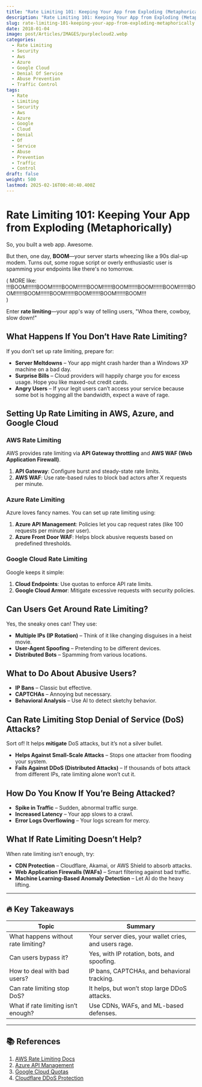 ```yaml
---
title: "Rate Limiting 101: Keeping Your App from Exploding (Metaphorically)"
description: "Rate Limiting 101: Keeping Your App from Exploding (Metaphorically)"
slug: rate-limiting-101-keeping-your-app-from-exploding-metaphorically
date: 2018-01-04
image: post/Articles/IMAGES/purplecloud2.webp
categories:
  - Rate Limiting
  - Security
  - Aws
  - Azure
  - Google Cloud
  - Denial Of Service
  - Abuse Prevention
  - Traffic Control
tags:
  - Rate
  - Limiting
  - Security
  - Aws
  - Azure
  - Google
  - Cloud
  - Denial
  - Of
  - Service
  - Abuse
  - Prevention
  - Traffic
  - Control
draft: false
weight: 500
lastmod: 2025-02-16T00:40:40.400Z
---
```

# Rate Limiting 101: Keeping Your App from Exploding (Metaphorically)

So, you built a web app. Awesome.

But then, one day, **BOOM**—your server starts wheezing like a 90s dial-up modem. Turns out, some rogue script or overly enthusiastic user is spamming your endpoints like there's no tomorrow.

( MORE like:\
!!!BOOM!!!!!!BOOM!!!!!!BOOM!!!!!!BOOM!!!!!!BOOM!!!!!!BOOM!!!!!!BOOM!!!!!!BOOM!!!!!!BOOM!!!!!!BOOM!!!!!!BOOM!!!!!!BOOM!!!!!!BOOM!!!\
)

Enter **rate limiting**—your app's way of telling users, "Whoa there, cowboy, slow down!"

## What Happens If You Don’t Have Rate Limiting?

If you don’t set up rate limiting, prepare for:

* **Server Meltdowns** – Your app might crash harder than a Windows XP machine on a bad day.
* **Surprise Bills** – Cloud providers will happily charge you for excess usage. Hope you like maxed-out credit cards.
* **Angry Users** – If your legit users can’t access your service because some bot is hogging all the bandwidth, expect a wave of rage.

## Setting Up Rate Limiting in AWS, Azure, and Google Cloud

### AWS Rate Limiting

AWS provides rate limiting via **API Gateway throttling** and **AWS WAF (Web Application Firewall)**.

1. **API Gateway**: Configure burst and steady-state rate limits.
2. **AWS WAF**: Use rate-based rules to block bad actors after X requests per minute.

### Azure Rate Limiting

Azure loves fancy names. You can set up rate limiting using:

1. **Azure API Management**: Policies let you cap request rates (like 100 requests per minute per user).
2. **Azure Front Door WAF**: Helps block abusive requests based on predefined thresholds.

### Google Cloud Rate Limiting

Google keeps it simple:

1. **Cloud Endpoints**: Use quotas to enforce API rate limits.
2. **Google Cloud Armor**: Mitigate excessive requests with security policies.

## Can Users Get Around Rate Limiting?

Yes, the sneaky ones can! They use:

* **Multiple IPs (IP Rotation)** – Think of it like changing disguises in a heist movie.
* **User-Agent Spoofing** – Pretending to be different devices.
* **Distributed Bots** – Spamming from various locations.

## What to Do About Abusive Users?

* **IP Bans** – Classic but effective.
* **CAPTCHAs** – Annoying but necessary.
* **Behavioral Analysis** – Use AI to detect sketchy behavior.

## Can Rate Limiting Stop Denial of Service (DoS) Attacks?

Sort of! It helps **mitigate** DoS attacks, but it’s not a silver bullet.

* **Helps Against Small-Scale Attacks** – Stops one attacker from flooding your system.
* **Fails Against DDoS (Distributed Attacks)** – If thousands of bots attack from different IPs, rate limiting alone won’t cut it.

## How Do You Know If You’re Being Attacked?

* **Spike in Traffic** – Sudden, abnormal traffic surge.
* **Increased Latency** – Your app slows to a crawl.
* **Error Logs Overflowing** – Your logs scream for mercy.

## What If Rate Limiting Doesn’t Help?

When rate limiting isn’t enough, try:

* **CDN Protection** – Cloudflare, Akamai, or AWS Shield to absorb attacks.
* **Web Application Firewalls (WAFs)** – Smart filtering against bad traffic.
* **Machine Learning-Based Anomaly Detection** – Let AI do the heavy lifting.

***

## 🔥 Key Takeaways

| Topic                               | Summary                                              |
| ----------------------------------- | ---------------------------------------------------- |
| What happens without rate limiting? | Your server dies, your wallet cries, and users rage. |
| Can users bypass it?                | Yes, with IP rotation, bots, and spoofing.           |
| How to deal with bad users?         | IP bans, CAPTCHAs, and behavioral tracking.          |
| Can rate limiting stop DoS?         | It helps, but won’t stop large DDoS attacks.         |
| What if rate limiting isn’t enough? | Use CDNs, WAFs, and ML-based defenses.               |

***

## 📚 References

1. [AWS Rate Limiting Docs](https://docs.aws.amazon.com/apigateway/latest/developerguide/api-gateway-request-throttling.html)
2. [Azure API Management](https://docs.microsoft.com/en-us/azure/api-management/api-management-howto-ratelimit)
3. [Google Cloud Quotas](https://cloud.google.com/endpoints/docs/openapi/quotas-overview)
4. [Cloudflare DDoS Protection](https://www.cloudflare.com/ddos/)

